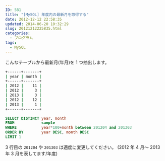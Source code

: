 ```yaml
---
ID: 581
title: "[MySQL] 年度内の最新月を取得する"
date: 2012-12-12 22:58:35
updated: 2014-06-20 10:32:29
slug: 20121212225835.html
categories:
  - プログラム
tags:
  - MySQL
---
```


こんなテーブルから最新月(年月)を 1 つ抽出します。

```bash
+------+-------+
| year | month |
+------+-------+
| 2012 |    11 |
| 2012 |     3 |
| 2013 |     3 |
| 2012 |    12 |
| 2013 |     1 |
+------+-------+
```

<!--more-->

```sql
SELECT DISTINCT year, month
FROM            sample
WHERE           year*100+month between 201204 and 201303
ORDER BY        year DESC, month DESC
LIMIT 1
```

3 行目の <code>201204</code> や <code>201303</code> は適度に変更してください。
<span class="text-muted">(2012 年 4 月～ 2013 年 3 月を表してます/年度)</span>
